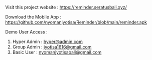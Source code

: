 Visit this project website : https://reminder.seratusbali.xyz/

Download the Mobile App : https://github.com/nyomanjyotisa/Reminder/blob/main/reminder.apk

Demo User Access :
  1. Hyper Admin  : hyper@admin.com
  2. Group Admin  : jyotisa1616@gmail.com
  3. Basic User   : nyomanjyotisabali@gmail.com
